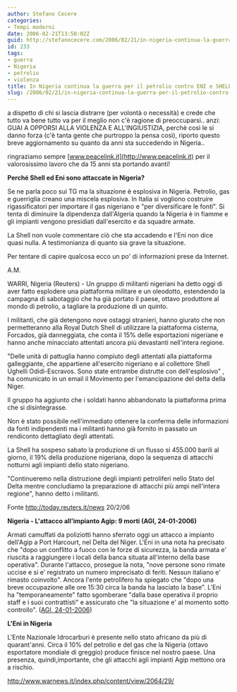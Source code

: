 ```yaml
---
author: Stefano Cecere
categories:
- Tempi moderni
date: 2006-02-21T13:50:02Z
guid: http://stefanocecere.com/2006/02/21/in-nigeria-continua-la-guerra-per-il-petrolio-contro-eni-e-shell/
id: 233
tags:
- guerra
- Nigeria
- petrolio
- violenza
title: In Nigeria continua la guerra per il petrolio contro ENI e SHELL
slug: /2006/02/21/in-nigeria-continua-la-guerra-per-il-petrolio-contro-eni-e-shell/
---
```


a dispetto di chi si lascia distrarre (per volontà o necessità) e crede che tutto va bene tutto va per il meglio non c'è ragione di preoccuparsi.. anzi: GUAI A OPPORSI ALLA VIOLENZA E ALL'INGIUSTIZIA, perchè così le si danno forza (c'è tanta gente che purtroppo la pensa così), riporto questo breve aggiornamento su quanto da anni sta succedendo in Nigeria..
  
ringraziamo sempre [www.peacelink.it](http://www.peacelink.it) per il valorosissimo lavoro che da 15 anni sta portando avanti!

**Perché Shell ed Eni sono attaccate in Nigeria?**
  
Se ne parla poco sui TG ma la situazione è esplosiva in Nigeria. Petrolio, gas e guerriglia creano una miscela esplosiva. In Italia si vogliono costruire rigassificatori per importare il gas nigeriano e "per diversificare le fonti". Si tenta di diminuire la dipendenza dall'Algeria quando la Nigeria è in fiamme e gli impianti vengono presidiati dall'esercito e da squadre armate.
  
La Shell non vuole commentare ciò che sta accadendo e l'Eni non dice quasi nulla. A testimonianza di quanto sia grave la situazione.
  
Per tentare di capire qualcosa ecco un po' di informazioni prese da Internet.
  
A.M.

WARRI, Nigeria (Reuters) - Un gruppo di militanti nigeriani ha detto oggi di aver fatto esplodere una piattaforma militare e un oleodotto, estendendo la campagna di sabotaggio che ha già portato il paese, ottavo produttore al mondo di petrolio, a tagliare la produzione di un quinto.

I militanti, che già detengono nove ostaggi stranieri, hanno giurato che non permetteranno alla Royal Dutch Shell di utilizzare la piattaforma cisterna, Forcados, già danneggiata, che conta il 15% delle esportazioni nigeriane e hanno anche minacciato attentati ancora più devastanti nell'intera regione.

"Delle unità di pattuglia hanno compiuto degli attentati alla piattaforma galleggiante, che appartiene all'esercito nigeriano e al collettore Shell Ughelli Odidi-Escravos. Sono state entrambe distrutte con dell'esplosivo" , ha comunicato in un email il Movimento per l'emancipazione del delta della Niger.

Il gruppo ha aggiunto che i soldati hanno abbandonato la piattaforma prima che si disintegrasse.

Non è stato possibile nell'immediato ottenere la conferma delle informazioni da fonti indipendenti ma i militanti hanno già fornito in passato un rendiconto dettagliato degli attentati.

La Shell ha sospeso sabato la produzione di un flusso si 455.000 barili al giorno, il 19% della produzione nigeriana, dopo la sequenza di attacchi notturni agli impianti dello stato nigeriano.

"Continueremo nella distruzione degli impianti petroliferi nello Stato del Delta mentre concludiamo la preparazione di attacchi più ampi nell'intera regione", hanno detto i militanti.

Fonte <http://today.reuters.it/news> 20/2/06

**Nigeria - L'attacco all'impianto Agip: 9 morti (AGI, 24-01-2006)** 
  
Armati camuffati da poliziotti hanno sferrato oggi un attacco a impianto dell'Agip a Port Harcourt, nel Delta del Niger. L'Eni in una nota ha precisato che "dopo un conflitto a fuoco con le forze di sicurezza, la banda armata e' riuscita a raggiungere i locali della banca situata all'interno della base operativa". Durante l'attacco, prosegue la nota, "nove persone sono rimate uccise e si e' registrato un numero imprecisato di feriti. Nessun italiano e' rimasto coinvolto". Ancora l'ente petrolifero ha spiegato che "dopo una breve occupazione alle ore 15:30 circa la banda ha lasciato la base". L'Eni ha "temporaneamente" fatto sgomberare "dalla base operativa il proprio staff e i suoi contrattisti" e assicurato che "la situazione e' al momento sotto controllo". ([AGI, 24-01-2006](http://www.agi.it/news.pl?doc=200601241838-1235-RT1-CRO-0-NF60&page=0&id=agionline.dalmondo))

**L'Eni in Nigeria**
  
L'Ente Nazionale Idrocarburi è presente nello stato africano da più di quarant'anni. Circa il 10% del petrolio e del gas che la Nigeria (ottavo esportatore mondiale di greggio) produce finisce nel nostro paese. Una presenza, quindi,importante, che gli attacchi agli impianti Agip mettono ora a rischio.
  
<http://www.warnews.it/index.php/content/view/2064/29/>